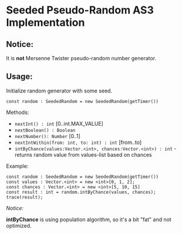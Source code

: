 # Seeded Pseudo-Random AS3 Implementation

## Notice:
It is **not** Mersenne Twister pseudo-random number generator.

## Usage:

Initialize random generator with some seed.

```
const random : SeededRandom = new SeededRandom(getTimer())
```

Methods:

 - `nextInt() : int` [0..int.MAX_VALUE]
 - `nextBoolean() : Boolean`
 - `nextNumber(): Number` [0..1]
 - `nextIntWithin(from: int, to: int) : int` [from..to]
 - `intByChance(values:Vector.<int>, chances:Vector.<int>) : int` - returns random value from values-list based on chances

Example:

```
const random : SeededRandom = new SeededRandom(getTimer())
const values : Vector.<int> = new <int>[0, 1, 2];
const chances : Vector.<int> = new <int>[5, 10, 15]
const result : int = random.intByChance(values, chances);
trace(result);
```

*Notice:*

**intByChance** is using population algorithm, so it's a bit "fat" and not optimized.

